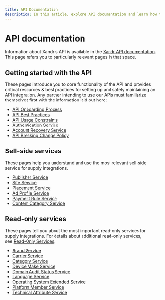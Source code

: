 ```yaml
---
title: API Documentation
description: In this article, explore API documentation and learn how to get started with the API with the sell-side and read-only services.
---
```


# API documentation

Information about Xandr's API is available in the [Xandr API documentation](../digital-platform-api/digital-platform-api-home.md). This page refers you to particularly relevant pages in that space.

## Getting started with the API

These pages introduce you to core functionality of the API and provides critical resources & best practices for setting up and safely maintaining an API integration. Any partner intending to use our APIs must familiarize themselves first with the information laid out here:

- [API Onboarding Process](../digital-platform-api/api-onboarding-process.md)
- [API Best Practices](../digital-platform-api/api-best-practices.md)
- [API Usage Constraints](../digital-platform-api/api-usage-constraints.md)
- [Authentication Service](../digital-platform-api/authentication-service.md)
- [Account Recovery Service](../digital-platform-api/account-recovery-service.md)
- [API Breaking Change Policy](../digital-platform-api/breaking-changes.md)

## Sell-side services

These pages help you understand and use the most relevant sell-side service for supply integrations.

- [Publisher Service](../digital-platform-api/publisher-service.md)
- [Site Service](../digital-platform-api/site-service.md)
- [Placement Service](../digital-platform-api/placement-service.md)
- [Ad Profile Service](../digital-platform-api/ad-profile-service.md)
- [Payment Rule Service](../digital-platform-api/payment-rule-service.md)
- [Content Category Service](../digital-platform-api/content-category-service.md)

## Read-only services

These pages tell you about the most important read-only services for supply integrations. For details about additional read-only services,
see [Read-Only Services](../digital-platform-api/read-only-services.md).

- [Brand Service](../digital-platform-api/brand-service.md)
- [Carrier Service](../digital-platform-api/carrier-service.md)
- [Category Service](../digital-platform-api/category-service.md)
- [Device Make Service](../digital-platform-api/device-make-service.md)
- [Domain Audit Status Service](../digital-platform-api/domain-audit-status-service.md)
- [Language Service](../digital-platform-api/language-service.md)
- [Operating System Extended Service](../digital-platform-api/operating-system-extended-service.md)
- [Platform Member Service](../digital-platform-api/platform-member-service.md)
- [Technical Attribute Service](../digital-platform-api/technical-attribute-service.md)
